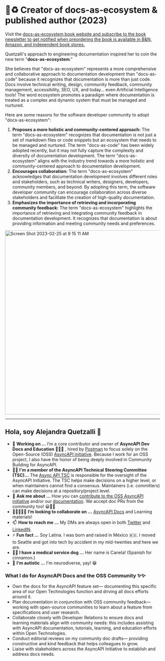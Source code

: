 # 📖♻️ Creator of docs-as-ecosystem & published author (2023) 
Visit the [docs-as-ecosystem book website and subscribe to the book newsletter to get notified when preordering the book is available in B&N, Amazon, and independent book stores.](https://www.designingdeveloperdocsasaproduct.com/) 

Quetzalli's approach to engineering documentation inspired her to coin the new term "**docs-as-ecosystem**." 

She believes that "docs-as-ecosystem" represents a more comprehensive and collaborative approach to documentation development than "docs-as-code" because it recognizes that documentation is more than just code. Docs involve technical writing, design, community feedback, community management, accessibility, SEO, UX, and today… even Artificial Intelligence tools! The word ecosystem promotes a paradigm where documentation is treated as a complex and dynamic system that must be managed and nurtured.

Here are some reasons for the software developer community to adopt "docs-as-ecosystem":
1. **Proposes a more holistic and community-centered approach:** The term "docs-as-ecosystem" recognizes that documentation is not just a set of markdown files or code snippets but an ecosystem that needs to be managed and nurtured. The term "docs-as-code" has been widely adopted recently, but it may not fully capture the complexity and diversity of documentation development. The term "docs-as-ecosystem" aligns with the industry trend towards a more holistic and community-centered approach to documentation development.
2. **Encourages collaboration:** The term "docs-as-ecosystem" acknowledges that documentation development involves different roles and stakeholders, such as technical writers, designers, developers, community members, and beyond. By adopting this term, the software developer community can encourage collaboration across diverse stakeholders and facilitate the creation of high-quality documentation.
3. **Emphasizes the importance of retrieving and incorporating community feedback:** The term "docs-as-ecosystem" highlights the importance of retrieving and integrating community feedback in documentation development. It recognizes that documentation is about providing information and meeting community needs and preferences.

<img width="600" alt="Screen Shot 2023-02-25 at 9 15 11 AM" src="https://user-images.githubusercontent.com/19964402/221425225-b9c3f6e5-b922-4b86-b631-7779b72cf8e8.png">


--- 

## Hola, soy Alejandra Quetzalli 🦄

- 📄 **Working on ...** I’m a core contributor and owner of **AsyncAPI Dev Docs and Education** 👩🏻‍💻 , hired by [Postman](https://www.postman.com/alejandra-quetzalli) to focus solely on the Open-Source (OSS) [AsyncAPI initiative](https://www.asyncapi.com/). Because I work for an OSS project, I also have the honor of being deeply involved in Community Building for AsyncAPI.
- 👊🏽 **I'm a member of the AsyncAPI Technical Steering Committee (TSC)...** The [Async API TSC](https://www.asyncapi.com/community/tsc) is responsible for the oversight of the AsyncAPI Initiative. The TSC helps make decisions on a higher level, or when maintainers cannot find a consensus. Maintainers (i.e. committers) can make decisions at a repository/project level.
- 💬 **Ask me about ...** How you can [contribute to the OSS AsyncAPI initiative](https://dev.to/alejandra_quetzalli/how-to-contribute-to-oss-asyncapi-initiative-dh7) and/or our [documentation](https://www.asyncapi.com/docs/getting-started). We accept doc PRs from the community too! 😀👍🏽
- 👩🏻‍🤝‍👩🏽 **I’m looking to collaborate on ...** [AsyncAPI Docs](https://www.asyncapi.com/docs/getting-started) and Learning materials! 
- 📫 **How to reach me ...** My DMs are always open in both [Twitter](https://twitter.com/QuetzalliAle) and [LinkedIN](https://www.linkedin.com/in/alejandra-quetzalli/). 
- ⚡ **Fun fact ...** Soy Latina. I was born and raised in México 🇲🇽. I moved to Seattle and got into tech by accident in my mid-twenties and here we are. 
- 🐕‍🦺 **I have a medical service dog ...** Her name is Canela! (Spanish for cinnamon.)
- 🧠 **I'm autistic ...** I'm neurodiverse, yay! 😁 


### What I do for AsyncAPI Docs and the OSS Community ✨✨
- Own the docs for the AsyncAPI feature set— documenting this specific area of our Open Technologies function and driving all docs efforts around it.
- Plan documentation in conjunction with OSS community feedback— working with open-source communities to learn about a feature from specifications and user research.
- Collaborate closely with Developer Relations to ensure docs and learning materials align with community needs: this includes assisting with AsyncAPI documentation, tutorials, learning, and education efforts within Open Technologies.
- Conduct editorial reviews on my community doc drafts— providing constructive and kind feedback that helps colleagues to grow.
- Liaise with stakeholders across the AsyncAPI Initiative to establish and address docs needs.


<!--
**alequetzalli/alequetzalli** is a ✨ _special_ ✨ repository because its `README.md` (this file) appears on your GitHub profile.
-->
